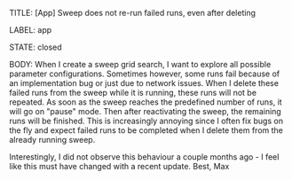 TITLE:
[App] Sweep does not re-run failed runs, even after deleting

LABEL:
app

STATE:
closed

BODY:
When I create a sweep grid search, I want to explore all possible parameter configurations. Sometimes however, some runs fail because of an implementation bug or just due to network issues. When I delete these failed runs from the sweep while it is running, these runs will not be repeated. As soon as the sweep reaches the predefined number of runs, it will go on "pause" mode. Then after reactivating the sweep, the remaining runs will be finished. This is increasingly annoying since I often fix bugs on the fly and expect failed runs to be completed when I delete them from the already running sweep.

Interestingly, I did not observe this behaviour a couple months ago - I feel like this must have changed with a recent update.
Best,
Max


